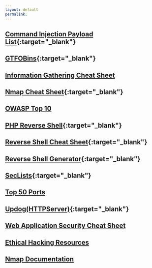 ```yaml
---
layout: default
permalink:
---
```

## [Command Injection Payload List](https://github.com/payloadbox/command-injection-payload-list){:target="_blank"}

## [GTFOBins](https://gtfobins.github.io/){:target="_blank"}

## [Information Gathering Cheat Sheet](/Information-Gathering-Cheat-Sheet/) 

## [Nmap Cheat Sheet](https://highon.coffee/blog/nmap-cheat-sheet/){:target="_blank"}

## [OWASP Top 10](/OWASP-Top-Ten/)

## [PHP Reverse Shell](https://pentestmonkey.net/tag/php){:target="_blank"}

## [Reverse Shell Cheat Sheet](https://swisskyrepo.github.io/InternalAllTheThings/cheatsheets/shell-reverse-cheatsheet/){:target="_blank"}

## [Reverse Shell Generator](https://www.revshells.com/){:target="_blank"}

## [SecLists](https://github.com/danielmiessler/SecLists){:target="_blank"}

## [Top 50 Ports](/Port-List/)

## [Updog(HTTPServer)](https://github.com/sc0tfree/updog){:target="_blank"}



<div class="resource-list">
  <h2><a href="https://github.com/OWASP/CheatSheetSeries" target="_blank">Web Application Security Cheat Sheet</a></h2>
  <h2><a href="https://drive.google.com/drive/folders/11_WVbcLFqwkagS7vjpNmrRFEaLbmo7d2" target="_blank">Ethical Hacking Resources</a></h2>
  <h2><a href="https://nmap.org/docs.html" target="_blank">Nmap Documentation</a></h2>
  </div>